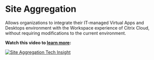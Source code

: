 ﻿---
layout: doc
h3InToc: true
contributedBy: Daniel Feller
description: Hybrid deployment that allows your on-premises Citrix Virtual Apps & Desktops environments to be part of Citrix Workspace.
---
# Site Aggregation

Allows organizations to integrate their IT-managed Virtual Apps and Desktops environment with the Workspace experience of Citrix Cloud, without requiring modifications to the current environment.

**Watch this video to [learn more](https://www.youtube.com/watch?v=i9qL3clzPzQ):**

[![Site Aggregation Tech Insight](/en-us/tech-zone/learn/media/shared_video-placeholder.png)](https://www.youtube.com/watch?v=i9qL3clzPzQ)
